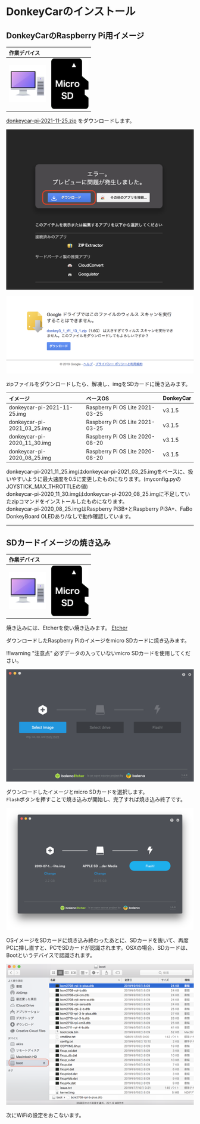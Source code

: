 # DonkeyCarのインストール

## DonkeyCarのRaspberry Pi用イメージ

|作業デバイス||
|:--|:--|
|![](./img/icon_pc.png)|![](./img/icon_sd.png)|

<a href="https://drive.google.com/file/d/1uiUkqMNAAhONLD7ZHmhPery9QN9qlK32/view?usp=sharing"  target="_blank">donkeycar-pi-2021-11-25.zip</a> をダウンロードします。

![](./img/dl000.png)

![](./img/dl001.png)

zipファイルをダウンロードしたら、解凍し、imgをSDカードに焼き込みます。

|イメージ|ベースOS|DonkeyCar|
|:--|:--|:--|
|donkeycar-pi-2021-11-25.img|Raspberry Pi OS Lite 2021-03-25|v3.1.5|
|donkeycar-pi-2021_03_25.img|Raspberry Pi OS Lite 2021-03-25|v3.1.5|
|donkeycar-pi-2020_11_30.img|Raspberry Pi OS Lite 2020-08-20|v3.1.5|
|donkeycar-pi-2020_08_25.img|Raspberry Pi OS Lite 2020-08-20|v3.1.5|

donkeycar-pi-2021_11_25.imgはdonkeycar-pi-2021_03_25.imgをベースに、扱いやすいように最大速度を0.5に変更したものになります。(myconfig.pyのJOYSTICK_MAX_THROTTLEの値)<br>
donkeycar-pi-2020_11_30.imgはdonkeycar-pi-2020_08_25.imgに不足していたzipコマンドをインストールしたものになります。<br>
donkeycar-pi-2020_08_25.imgはRaspberry Pi3B+とRaspberry Pi3A+、FaBo DonkeyBoard OLEDあり/なしで動作確認しています。<br>

<hr>

## SDカードイメージの焼き込み

|作業デバイス||
|:--|:--|
|![](./img/icon_pc.png)|![](./img/icon_sd.png)|

焼き込みには、Etcherを使い焼き込みます。
<a href="https://www.balena.io/etcher/" targte="new">Etcher</a>

ダウンロードしたRaspberry Piのイメージをmicro SDカードに焼き込みます。

!!!warning "注意点"
	必ずデータの入っていないmicro SDカードを使用してください。  

![](./img/et001.png)

ダウンロードしたイメージとmicro SDカードを選択します。  
`Flash`ボタンを押すことで焼き込みが開始し、完了すれば焼き込み終了です。

![](./img/et003.png)

OSイメージをSDカードに焼き込み終わったあとに、SDカードを抜いて、再度PCに挿し直すと、PCでSDカードが認識されます。OSXの場合、SDカードは、Bootというデバイスで認識されます。

![](./img/boot001.png)

次にWiFiの設定をおこないます。
